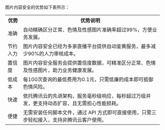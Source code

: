 图片内容安全的优势如下表所示：
<table>
<tr>
<th width="10%">优势</th>
<th>优势说明</th>
</tr>
<tr>
<td>准确</td>
<td>自动精确区分正常、色情及性感图片准确率超过99%，方便业务发展。</td>
</tr>
<tr>
<td>节约人力</td>
<td>图片内容安全已经为多家直播平台提供自动鉴黄服务，最多减少90%的人力审核成本。</td>
</tr>
<tr>
<td>置信度</td>
<td>图片内容安全服务会提供置信度数据，可精准区分正常、色情及性感图片，助力业务健康发展。</td>
</tr>
<tr>
<td>低成本</td>
<td>每100次查询的最低费用为0.1元，只需低廉的成本即可抵御色情风险。</td>
</tr>
<tr>
<td>快速</td>
<td>依托腾讯云的先进架构，服务毫秒级响应，每秒超过万级并发，更支持动态扩容，且无需担心性能损耗。</td>
</tr>

<tr>
<td>便捷</td>
<td>无需安装任何脚本文件，通过 API 方式即可直接使用，只需三步轻松接入，支持非腾讯云客户使用。</td>
</tr>
</table>
